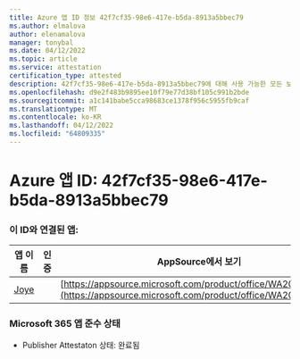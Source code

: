 ```yaml
---
title: Azure 앱 ID 정보 42f7cf35-98e6-417e-b5da-8913a5bbec79
ms.author: elmalova
author: elenamalova
manager: tonybal
ms.date: 04/12/2022
ms.topic: article
ms.service: attestation
certification_type: attested
description: 42f7cf35-98e6-417e-b5da-8913a5bbec79에 대해 사용 가능한 모든 보안 및 규정 준수 정보입니다.
ms.openlocfilehash: d9e2f483b9895ee10f79e77d38bf105c991b2bde
ms.sourcegitcommit: a1c141babe5cca98683ce1378f956c5955fb9caf
ms.translationtype: MT
ms.contentlocale: ko-KR
ms.lasthandoff: 04/12/2022
ms.locfileid: "64809335"
---
```

# <a name="azure-app-id-42f7cf35-98e6-417e-b5da-8913a5bbec79"></a>Azure 앱 ID: 42f7cf35-98e6-417e-b5da-8913a5bbec79


### <a name="apps-associated-with-this-id"></a>이 ID와 연결된 앱:
| **앱 이름** | **인증** | **AppSource에서 보기** |
|--------------|---------------|-----------------------|
| [Joye](../forward/WA200003413.md) |  | [https://appsource.microsoft.com/product/office/WA200003413](https://appsource.microsoft.com/product/office/WA200003413) |

### <a name="microsoft-365-app-compliance-status"></a>Microsoft 365 앱 준수 상태
- Publisher Attestaton 상태: 완료됨
